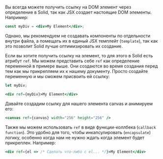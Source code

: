 Вы всегда можете получить ссылку на DOM элемент через определение в Solid, так как JSX создает настоящие DOM элементы. Например:

```jsx
const myDiv = <div>My Element</div>;
```

Однако, мы рекомендуем не создавать компоненты по отдельности внутри файла, а помещать их в единый JSX темплейт (`template`), так как это позволит Solid лучше оптимизировать их создание.

Если вы хотите получить ссылку на элемент, то для этого в Solid есть атрибут `ref`. Мы можем представить себе `ref` как определение переменной в примере выше. Они создаются во время создания перед тем как мы прикрепляем их к нашему документу. Просто создайте переменную и мы сможем присвоить ей ссылку:

```jsx
let myDiv;

<div ref={myDiv}>My Element</div>
```

Давайте создадим ссылку для нашего элемента canvas и анимируем его: 

```jsx
<canvas ref={canvas} width="256" height="256" />
```

Также мы можем использовать `ref` в виде функции-коллбека (`callback function`). Это удобно для того, чтобы инкапсулировать (`encapsulate`) логику, особенно когда нам не нужно ждать когда элемент будет прикреплен. Например:

```jsx
<div ref={el => /* Сделать что-либо с el... */}>My Element</div>
```
